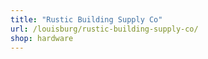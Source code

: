 ```yaml
---
title: "Rustic Building Supply Co"
url: /louisburg/rustic-building-supply-co/
shop: hardware
---
```

